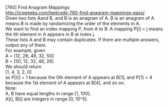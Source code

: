 [760] Find Anagram Mappings
<br>http://icqgeeks.com/leetcode-760-find-anagram-mappings-easy/
<br>Given two lists Aand B, and B is an anagram of A. B is an anagram of A means B is made by randomizing the order of the elements in A.
<br>We want to find an index mapping P, from A to B. A mapping P[i] = j means the ith element in A appears in B at index j.
<br>These lists A and B may contain duplicates. If there are multiple answers, output any of them.
<br>For example, given
<br>A = [12, 28, 46, 32, 50]
<br>B = [50, 12, 32, 46, 28]
<br>We should return
<br>[1, 4, 3, 2, 0]
<br>as P[0] = 1 because the 0th element of A appears at B[1], and P[1] = 4 because the 1st element of A appears at B[4], and so on.
<br>Note:
<br>A, B have equal lengths in range [1, 100].
<br>A[i], B[i] are integers in range [0, 10^5].
<br>